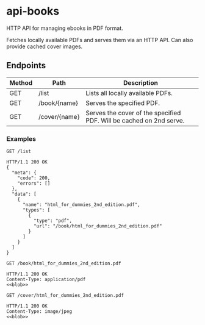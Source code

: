# api-books
HTTP API for managing ebooks in PDF format.

Fetches locally available PDFs and serves them via an HTTP API. Can also
provide cached cover images.

## Endpoints
| Method | Path          | Description                                                         |
|--------|---------------|---------------------------------------------------------------------|
| GET    | /list         | Lists all locally available PDFs.                                   |
| GET    | /book/{name}  | Serves the specified PDF.                                           |
| GET    | /cover/{name} | Serves the cover of the specified PDF. Will be cached on 2nd serve. |

### Examples
```
GET /list

HTTP/1.1 200 OK
{
  "meta": {
    "code": 200,
    "errors": []
  },
  "data": [
    {
      "name": "html_for_dummies_2nd_edition.pdf",
      "types": [
        {
          "type": "pdf",
          "url": "/book/html_for_dummies_2nd_edition.pdf"
        }
      ]
    }
  ]
}

```
```
GET /book/html_for_dummies_2nd_edition.pdf

HTTP/1.1 200 OK
Content-Type: application/pdf
<<blob>>
```
```
GET /cover/html_for_dummies_2nd_edition.pdf

HTTP/1.1 200 OK
Content-Type: image/jpeg
<<blob>>
```
